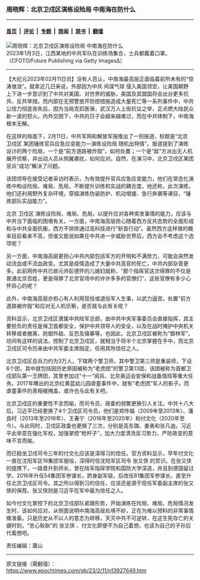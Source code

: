 ### 周晓辉：北京卫戍区演练设险局 中南海在防什么

---

#### [首页](../../../..?n13927649) &nbsp;|&nbsp; [评论](../../../../../epoch-comment?n13927649) &nbsp;|&nbsp; [专题](../../../../../epoch-special?n13927649) &nbsp;|&nbsp; [禁闻](../../../../../epoch-news?n13927649) &nbsp;|&nbsp; [禁书](../../../../../books?n13927649) &nbsp;|&nbsp; [翻墙](https://github.com/gfw-breaker/nogfw/blob/master/README.md?n13927649)


<div><img alt="周晓辉：北京卫戍区演练设险局 中南海在防什么" class="attachment-djy_600_400 size-djy_600_400 wp-post-image" src="https://i.epochtimes.com/assets/uploads/2023/01/id13906698-GettyImages-1245955986-600x400.jpg"/>
<div class="caption">
 2023年1月3日，江西某地的中共军队在训练场集合，士兵都戴着口罩。（CFOTO/Future Publishing via Getty Images∆）
</div></div><hr/><div class="post_content" id="artbody" itemprop="articleBody">
 <!-- article content begin -->
 <p>
  【大纪元2023年02月11日讯】没有人否认，中南海最高层正面临着前所未有的“惊涛骇浪”。就拿近几日来说，外部因为中共
  <ok href="https://www.epochtimes.com/gb/tag/%E9%97%B4%E8%B0%8D%E6%B0%94%E7%90%83.html">
   间谍气球
  </ok>
  侵入美国领空，让美国朝野上下进一步意识到了中共对美国、对世界的威胁，美国及其盟国将会出台更多抗共、反共举措。而内部在无预警放开防控措施造成大量死亡等一系列事件中，中共公信力彻底丧失后，因为当局克扣医保，武汉万人上街抗议之举，正点燃大陆民众新一波的怒火。内外交困下，中共的日子会越来越难过，而在中共体制下，中南海根本无解。
 </p>
 <p>
  在这样的局面下，2月11日，中共军网和解放军报推出了一则报道，标题是“北京
  <ok href="https://www.epochtimes.com/gb/tag/%E5%8D%AB%E6%88%8D%E5%8C%BA.html">
   卫戍区
  </ok>
  某团锤炼官兵应急应变能力—演练设险局 随机出特情”。报道提到了演练设计的两个险局，一个是“前方道路被炸毁”，如何处置；一个是“敌”方派出无人机展开侦察，并出动人员从侧翼袭扰，如何应对。自然，在演习中，北京卫戍区某团官兵“成功”解决了问题。
 </p>
 <p>
  该团领导在接受记者采访时表示，为有效提升官兵应急应变能力，他们在常态化演练中构设险局、难局、危局，不断提升训练和实战的耦合度。他还称，此次演练，他们还利用野外复杂环境，穿插演练伪装防护、机动增援、急行奔袭等课目，“锤炼部队实战能力”。
 </p>
 <p>
  北京
  <ok href="https://www.epochtimes.com/gb/tag/%E5%8D%AB%E6%88%8D%E5%8C%BA.html">
   卫戍区
  </ok>
  演练设险局、难局、危局，以提升应对各种突发事情的能力，应该与中共当下面临的困境有关。一方面，中南海高层担心随着西方反共态势的全面形成和与中共全面抗衡，西方不排除通过高科技进行“斩首行动”。虽然西方这样做的概率目前看来不高，但谁又能说如果在中共进一步威胁世界后，西方会不考虑这个选项呢？
 </p>
 <p>
  另一方面，中南海高层更担心中共内部包括军方的开明和不满势力，可能会突然发动流血或不流血政变。尤其是疫情造成了大量中共高官的死亡，中共内部杂音更多。此前网传中共已故元帅彭德怀的儿媳妇就称，“那个指挥官这次得罪的不仅是普通北京百姓，更是得罪了北京官场中的许许多多的官僚们”，这些官僚有多少心怀异心的呢？
 </p>
 <p>
  此外，中南海高层亦担心有人利用现役或退役军人生事，以武力逼宫。处置“前方道路被炸毁”和应对无人机侦察，是否就与此有关呢？
 </p>
 <p>
  资料显示，北京卫戍区隶属中共陆军总部，由中共中央军事委员会直接指挥，其主要担负的责任是保卫首都安全，保护中共领导人的安全，以及在战时掩护中央机关转移或者撤离、防御外敌、反恐及镇暴等。也因此，北京卫戍区被称为“御林军”。坊间有这样的说法，控制了北京卫戍区，就相当于将半个北京掌握在手中，而北京卫戍区司令历来由中共军委主席指定，任用其所信任之人。
 </p>
 <p>
  北京卫戍区总兵力约为3万人，下辖两个警卫师，其中警卫第三师是重装师，下设6个团，其中就包括因历史原因被称为“老虎团”的警卫第13团，该团被称为首都卫戍部队第一王牌团，其曾参加过“十一”阅兵、北京奥运会安保和战备值班等重大任务。2017年曝出的北京红黄蓝幼儿园虐童事件中，就有“老虎团”军人的影子。而虐童事件的真相被掩盖，或许也与此有关吧。
 </p>
 <p>
  北京卫戍区的重要性不言而喻，而司令员、政委的频繁更换引人关注。中共十八大后，习近平已经更换了4个卫戍区司令员，他们是郑传福（2009年至2013年）、潘良时（2013年至2016年）、王春宁（2016年至2020年）和付文化（2020年至今）。与此同时，卫戍区政委也更换了三次，分别是高东璐、姜勇和张凡迪。习近平此举意在强化军权，加强掌控“枪杆子”，加大力度清洗反习势力，严防政变的意味不言而喻。
 </p>
 <p>
  而已稳坐卫戍司令三年的付文化应该是深得习的信任。官方资料显示，早年付文化一直在沈阳军区16集团军服役，深得时任沈阳军区司令
  <ok href="https://www.epochtimes.com/gb/tag/%E5%BC%A0%E5%8F%88%E4%BE%A0.html">
   张又侠
  </ok>
  的赏识。在张又侠的提携下，一路晋升到师长，曾在陆军指挥学院和国防大学深造，并且到德国留过学。2016年升任54集团军参谋长，跻身副军级，后改任81集团军参谋长，直至升任北京卫戍区司令。其之所以得到习的信任，应该还是源于现任军委副主席的张又侠的保荐。张又侠则是习近平在军中最为信任之人。
 </p>
 <p>
  如今付文化掌控下的北京卫戍部队紧跟形势，开始演练在险局、难局、危局情况发生时，该如何应对，从侧面说明中南海高层处境不妙，正在为难以预料的非常事情做准备。只是历史从不以人的意志为转移，天灭中共不可逆转，在这生死存亡的关键时刻，“忠心耿耿”的
  <ok href="https://www.epochtimes.com/gb/tag/%E5%BC%A0%E5%8F%88%E4%BE%A0.html">
   张又侠
  </ok>
  、付文化即便不为自己着想，也该为自己的子孙后代着想吧。
 </p>
 <p>
  责任编辑：莆山
 </p>
 <!-- article content end -->
 <div id="below_article_ad">
 </div>
</div>


---

原文链接（需翻墙）：https://www.epochtimes.com/gb/23/2/11/n13927649.htm